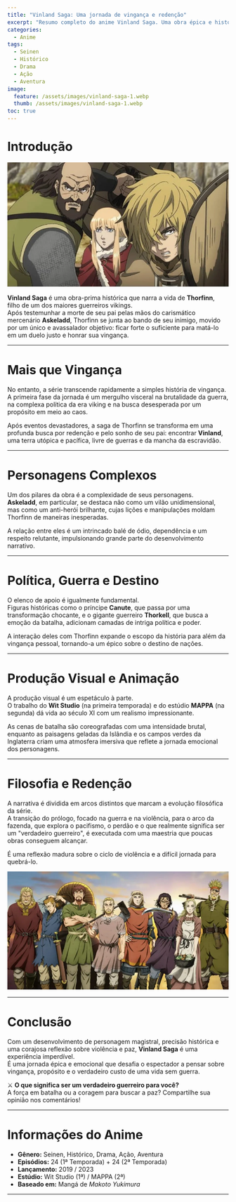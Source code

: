 ```yaml
---
title: "Vinland Saga: Uma jornada de vingança e redenção"
excerpt: "Resumo completo do anime Vinland Saga. Uma obra épica e histórica que explora os limites entre ódio, honra, guerra e o verdadeiro significado de ser um guerreiro."
categories:
  - Anime
tags:
  - Seinen
  - Histórico
  - Drama
  - Ação
  - Aventura
image:
  feature: /assets/images/vinland-saga-1.webp
  thumb: /assets/images/vinland-saga-1.webp
toc: true
---
```


# Introdução

![Thorfinn em Vinland Saga](/assets/images/vinland-saga-1.webp)

**Vinland Saga** é uma obra-prima histórica que narra a vida de **Thorfinn**, filho de um dos maiores guerreiros vikings.  
Após testemunhar a morte de seu pai pelas mãos do carismático mercenário **Askeladd**, Thorfinn se junta ao bando de seu inimigo, movido por um único e avassalador objetivo: ficar forte o suficiente para matá-lo em um duelo justo e honrar sua vingança.

---

# Mais que Vingança

No entanto, a série transcende rapidamente a simples história de vingança.  
A primeira fase da jornada é um mergulho visceral na brutalidade da guerra, na complexa política da era viking e na busca desesperada por um propósito em meio ao caos.  

Após eventos devastadores, a saga de Thorfinn se transforma em uma profunda busca por redenção e pelo sonho de seu pai: encontrar **Vinland**, uma terra utópica e pacífica, livre de guerras e da mancha da escravidão.

---

# Personagens Complexos

Um dos pilares da obra é a complexidade de seus personagens.  
**Askeladd**, em particular, se destaca não como um vilão unidimensional, mas como um anti-herói brilhante, cujas lições e manipulações moldam Thorfinn de maneiras inesperadas.  

A relação entre eles é um intrincado balé de ódio, dependência e um respeito relutante, impulsionando grande parte do desenvolvimento narrativo.

---

# Política, Guerra e Destino

O elenco de apoio é igualmente fundamental.  
Figuras históricas como o príncipe **Canute**, que passa por uma transformação chocante, e o gigante guerreiro **Thorkell**, que busca a emoção da batalha, adicionam camadas de intriga política e poder.  

A interação deles com Thorfinn expande o escopo da história para além da vingança pessoal, tornando-a um épico sobre o destino de nações.

---

# Produção Visual e Animação

A produção visual é um espetáculo à parte.  
O trabalho do **Wit Studio** (na primeira temporada) e do estúdio **MAPPA** (na segunda) dá vida ao século XI com um realismo impressionante.  

As cenas de batalha são coreografadas com uma intensidade brutal, enquanto as paisagens geladas da Islândia e os campos verdes da Inglaterra criam uma atmosfera imersiva que reflete a jornada emocional dos personagens.

---

# Filosofia e Redenção

A narrativa é dividida em arcos distintos que marcam a evolução filosófica da série.  
A transição do prólogo, focado na guerra e na violência, para o arco da fazenda, que explora o pacifismo, o perdão e o que realmente significa ser um "verdadeiro guerreiro", é executada com uma maestria que poucas obras conseguem alcançar.  

É uma reflexão madura sobre o ciclo de violência e a difícil jornada para quebrá-lo.

![Askeladd e Thorfinn em Vinland Saga](/assets/images/vinland-saga-2.webp)

---

# Conclusão

Com um desenvolvimento de personagem magistral, precisão histórica e uma corajosa reflexão sobre violência e paz, **Vinland Saga** é uma experiência imperdível.  
É uma jornada épica e emocional que desafia o espectador a pensar sobre vingança, propósito e o verdadeiro custo de uma vida sem guerra.

⚔️ **O que significa ser um verdadeiro guerreiro para você?**  
A força em batalha ou a coragem para buscar a paz? Compartilhe sua opinião nos comentários!

---

# Informações do Anime

- **Gênero:** Seinen, Histórico, Drama, Ação, Aventura  
- **Episódios:** 24 (1ª Temporada) + 24 (2ª Temporada)  
- **Lançamento:** 2019 / 2023  
- **Estúdio:** Wit Studio (1ª) / MAPPA (2ª)  
- **Baseado em:** Mangá de *Makoto Yukimura*

---